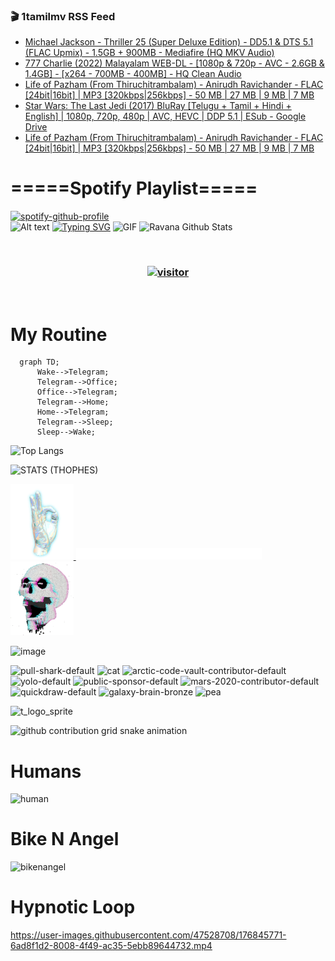 ### 🎬 1tamilmv RSS Feed

<!-- BLOG-POST-LIST:START -->
- [Michael Jackson - Thriller 25 &lpar;Super Deluxe Edition&rpar; - DD5.1 &amp; DTS 5.1 &lpar;FLAC Upmix&rpar; - 1.5GB + 900MB - Mediafire &lpar;HQ MKV Audio&rpar;](https://www.1tamilmv.pics/index.php?/forums/topic/166416-michael-jackson-thriller-25-super-deluxe-edition-dd51-dts-51-flac-upmix-15gb-900mb-mediafire-hq-mkv-audio/&do=findComment&comment=332148)
- [777 Charlie &lpar;2022&rpar; Malayalam WEB-DL - [1080p &amp; 720p - AVC - 2.6GB &amp; 1.4GB] - [x264 - 700MB - 400MB] - HQ Clean Audio](https://www.1tamilmv.pics/index.php?/forums/topic/166415-777-charlie-2022-malayalam-web-dl-1080p-720p-avc-26gb-14gb-x264-700mb-400mb-hq-clean-audio/&do=findComment&comment=332147)
- [Life of Pazham &lpar;From Thiruchitrambalam&rpar; - Anirudh Ravichander - FLAC [24bit|16bit] | MP3 [320kbps|256kbps] - 50 MB | 27 MB | 9 MB | 7 MB](https://www.1tamilmv.pics/index.php?/forums/topic/166411-life-of-pazham-from-thiruchitrambalam%C2%A0-anirudh-ravichander-flac-24bit16bit-mp3-320kbps256kbps-50-mb-27-mb-9-mb-7-mb/&do=findComment&comment=332145)
- [Star Wars: The Last Jedi &lpar;2017&rpar; BluRay [Telugu + Tamil + Hindi + English] | 1080p, 720p, 480p | AVC, HEVC | DDP 5.1 | ESub - Google Drive](https://www.1tamilmv.pics/index.php?/forums/topic/166413-star-wars-the-last-jedi-2017-bluray-telugu-tamil-hindi-english-1080p-720p-480p-avc-hevc-ddp-51-esub-google-drive/&do=findComment&comment=332144)
- [Life of Pazham &lpar;From Thiruchitrambalam&rpar; - Anirudh Ravichander - FLAC [24bit|16bit] | MP3 [320kbps|256kbps] - 50 MB | 27 MB | 9 MB | 7 MB](https://www.1tamilmv.pics/index.php?/forums/topic/166411-life-of-pazham-from-thiruchitrambalam%C2%A0-anirudh-ravichander-flac-24bit16bit-mp3-320kbps256kbps-50-mb-27-mb-9-mb-7-mb/&do=findComment&comment=332143)
<!-- BLOG-POST-LIST:END -->

# =====Spotify Playlist=====
[![spotify-github-profile](https://spotify-github-profile.vercel.app/api/view?uid=31rfzgmuvvewegdlxvlev4ynz4vu&cover_image=true&theme=default&bar_color=53b14f&bar_color_cover=true)](https://ravana69.github.io/rss)
</br>
![Alt text](https://spotify-recently-played-readme.vercel.app/api?user=31rfzgmuvvewegdlxvlev4ynz4vu)
[![Typing SVG](https://readme-typing-svg.herokuapp.com?color=%2336BCF7&center=true&vCenter=true&multiline=true&height=81&lines=I+AM+RAVANA;CONTACT+ME+ON+TELEGRAM%3A+%40R4V4N4)](https://git.io/typing-svg)
<img align="centre" height="400px" width="490px" alt="GIF" src="https://github.com/ravana69/ravana69/blob/master/rvm.gif" />
![Ravana Github Stats](https://github-readme-stats.vercel.app/api?username=ravana69&&show_icons=true&theme=radical)

<br />
<h3 align="center"> <a href="https://t.me/r4v4n4"><img src="https://profile-counter.glitch.me/ravana69/count.svg" alt="visitor" width="600"></a> </h3>
</br>

<H1>My Routine</H1>

```mermaid
  graph TD;
      Wake-->Telegram;
      Telegram-->Office;
      Office-->Telegram;
      Telegram-->Home;
      Home-->Telegram;
      Telegram-->Sleep;
      Sleep-->Wake;
```
![Top Langs](https://github-readme-stats.vercel.app/api/top-langs/?username=ravana69&&show_icons=true&theme=radical)

![STATS (THOPHES)](https://github-profile-trophy.vercel.app/?username=ravana69&theme=gruvbox&margin-w=10&margin-h=15&column=8)
<br />
<p align="left">
    <a href="#">
        <img width="20%" src="./assets/images/hand.gif" alt="" />
    </a>
    <a href="#">
        <img width="59%" src="./assets/images/spacer.png" alt="" >
    </a>
    <a href="#">
        <img width="20%" src="./assets/images/skull.gif" alt="" />
    </a>
</p>


![image](https://user-images.githubusercontent.com/47528708/175298537-0623dc00-7b1a-4ec1-b5b1-71768763a234.png)

<img width="148" alt="pull-shark-default" src="https://user-images.githubusercontent.com/47528708/176419715-70981865-4dc6-489a-8a1a-06842db67b15.gif"> <img width="148" alt="cat" src="https://user-images.githubusercontent.com/47528708/179149594-60701d0e-e626-415f-9958-80736351eadd.gif"> <img width="148" alt="arctic-code-vault-contributor-default" src="https://user-images.githubusercontent.com/47528708/175267501-e1fbbb8f-c2b2-4882-b865-2ac4debef26c.png"> <img width="148" alt="yolo-default" src="https://user-images.githubusercontent.com/47528708/175267654-281a1880-1129-4b7b-bf2f-de5dd2bc5afa.png"> <img width="148" alt="public-sponsor-default" src="https://user-images.githubusercontent.com/47528708/175268448-2e78cc75-fb25-4d76-bd22-7df520446b45.png"> <img width="148" alt="mars-2020-contributor-default" src="https://user-images.githubusercontent.com/47528708/175268475-de6d987a-3be9-4353-86a5-23b422559355.png"> <img width="148" alt="quickdraw-default" src="https://user-images.githubusercontent.com/47528708/179148665-33e7c2c8-5d95-413e-8b25-6862820a5fe7.png"> <img width="148" alt="galaxy-brain-bronze" src="https://user-images.githubusercontent.com/47528708/176419717-e2fdca8b-0fdc-47dd-9511-a7ff52178a33.gif"> <img width="148" alt="pea" src="https://user-images.githubusercontent.com/47528708/179149608-800ce6e1-7d24-4bfe-8e84-5628e6d5497d.gif">

![t_logo_sprite](https://user-images.githubusercontent.com/47528708/175293007-21ff1792-1fca-4be3-bcae-12fdc3aa414f.svg)

![github contribution grid snake animation](https://raw.githubusercontent.com/ravana69/ravana69/output/github-contribution-grid-snake-dark.svg#gh-dark-mode-only)

# Humans
<img width="170" alt="human" src="https://user-images.githubusercontent.com/47528708/176413829-c142d478-1c96-4c3c-a2a4-2dd35374c335.gif">

# Bike N Angel
<img width="170" alt="bikenangel" src="https://user-images.githubusercontent.com/47528708/176616968-3a44f91e-8016-477c-9bb5-c4689a1adbee.gif">

# Hypnotic Loop

https://user-images.githubusercontent.com/47528708/176845771-6ad8f1d2-8008-4f49-ac35-5ebb89644732.mp4

